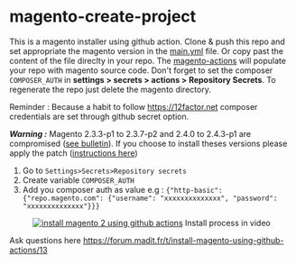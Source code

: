 # magento-create-project

This is a magento installer using github action.
Clone & push this repo and set appropriate the magento version in the [main.yml](https://github.com/seyuf/magento-create-project/blob/main/.github/workflows/main.yml) file. Or copy past the content of the file direclty in your repo.
The [magento-actions](https://github.com/MAD-I-T/magento-actions) will populate your repo with magento source code.
Don't forget to set the composer `COMPOSER_AUTH` in **settings > secrets > actions > Repository Secrets**.
To regenerate the repo just delete the magento directory.


Reminder : 
Because a habit to follow https://12factor.net composer credentials are set through github secret option.

***Warning :*** Magento 2.3.3-p1 to 2.3.7-p2 and 2.4.0 to 2.4.3-p1 are compromised ([see bulletin](https://support.magento.com/hc/en-us/articles/4426353041293-Security-updates-available-for-Adobe-Commerce-APSB22-12-)). If you choose to install theses versions please apply the patch ([instructions here](https://gist.github.com/seyuf/0cd908a897f9b544d20de97dd2dcc25a))


1. Go to `Settings>Secrets>Repository secrets`
2. Create variable `COMPOSER_AUTH`
3. Add you composer auth as value e.g :
   `{"http-basic":{"repo.magento.com": {"username": "xxxxxxxxxxxxxx", "password": "xxxxxxxxxxxxxx"}}}`


<div align="center">
  <a href="https://www.youtube.com/watch?v=cqI79AKN7Gk"><img src="https://user-images.githubusercontent.com/3765910/154555377-2ab4d165-9bbb-42a4-b6cf-22586156477d.png" alt="install magento 2 using github actions"></a>
  <span>Install process in video</scan>
</div>


Ask questions here https://forum.madit.fr/t/install-magento-using-github-actions/13
